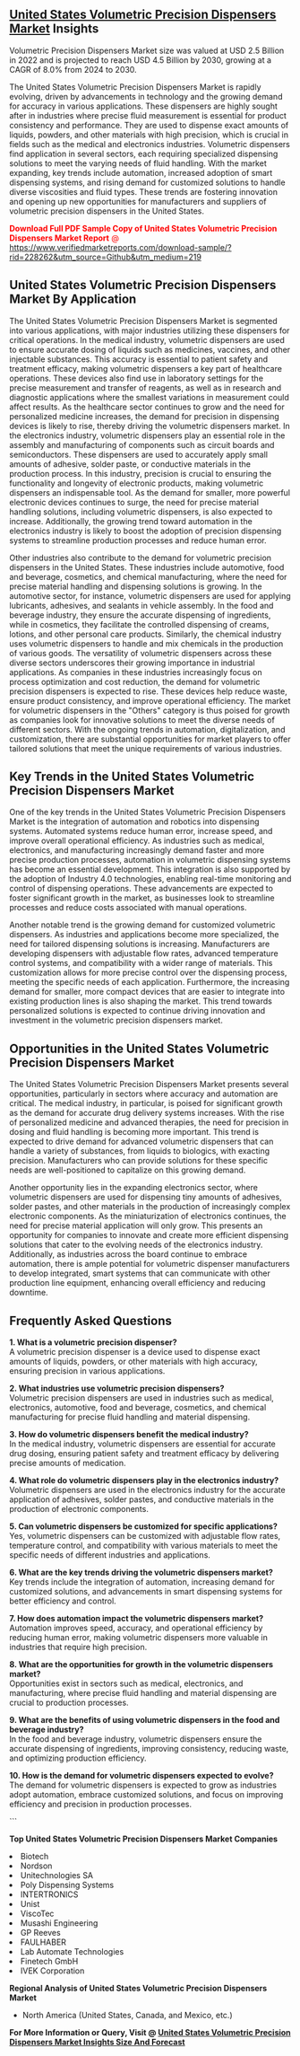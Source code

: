 <h2><a href="https://www.verifiedmarketreports.com/download-sample/?rid=228262&amp;utm_source=Github&amp;utm_medium=219" target="_blank">United States Volumetric Precision Dispensers Market</a> Insights</h2><p>Volumetric Precision Dispensers Market size was valued at USD 2.5 Billion in 2022 and is projected to reach USD 4.5 Billion by 2030, growing at a CAGR of 8.0% from 2024 to 2030.</p><p> <p>The United States Volumetric Precision Dispensers Market is rapidly evolving, driven by advancements in technology and the growing demand for accuracy in various applications. These dispensers are highly sought after in industries where precise fluid measurement is essential for product consistency and performance. They are used to dispense exact amounts of liquids, powders, and other materials with high precision, which is crucial in fields such as the medical and electronics industries. Volumetric dispensers find application in several sectors, each requiring specialized dispensing solutions to meet the varying needs of fluid handling. With the market expanding, key trends include automation, increased adoption of smart dispensing systems, and rising demand for customized solutions to handle diverse viscosities and fluid types. These trends are fostering innovation and opening up new opportunities for manufacturers and suppliers of volumetric precision dispensers in the United States. <p><span class=""><span style="color: #ff0000;"><strong>Download Full PDF Sample Copy of United States Volumetric Precision Dispensers Market Report</strong> @ </span><a href="https://www.verifiedmarketreports.com/download-sample/?rid=228262&amp;utm_source=Github&amp;utm_medium=219" target="_blank">https://www.verifiedmarketreports.com/download-sample/?rid=228262&amp;utm_source=Github&amp;utm_medium=219</a></span></p></p> <h2>United States Volumetric Precision Dispensers Market By Application</h2> <p>The United States Volumetric Precision Dispensers Market is segmented into various applications, with major industries utilizing these dispensers for critical operations. In the medical industry, volumetric dispensers are used to ensure accurate dosing of liquids such as medicines, vaccines, and other injectable substances. This accuracy is essential to patient safety and treatment efficacy, making volumetric dispensers a key part of healthcare operations. These devices also find use in laboratory settings for the precise measurement and transfer of reagents, as well as in research and diagnostic applications where the smallest variations in measurement could affect results. As the healthcare sector continues to grow and the need for personalized medicine increases, the demand for precision in dispensing devices is likely to rise, thereby driving the volumetric dispensers market. In the electronics industry, volumetric dispensers play an essential role in the assembly and manufacturing of components such as circuit boards and semiconductors. These dispensers are used to accurately apply small amounts of adhesive, solder paste, or conductive materials in the production process. In this industry, precision is crucial to ensuring the functionality and longevity of electronic products, making volumetric dispensers an indispensable tool. As the demand for smaller, more powerful electronic devices continues to surge, the need for precise material handling solutions, including volumetric dispensers, is also expected to increase. Additionally, the growing trend toward automation in the electronics industry is likely to boost the adoption of precision dispensing systems to streamline production processes and reduce human error. <p>Other industries also contribute to the demand for volumetric precision dispensers in the United States. These industries include automotive, food and beverage, cosmetics, and chemical manufacturing, where the need for precise material handling and dispensing solutions is growing. In the automotive sector, for instance, volumetric dispensers are used for applying lubricants, adhesives, and sealants in vehicle assembly. In the food and beverage industry, they ensure the accurate dispensing of ingredients, while in cosmetics, they facilitate the controlled dispensing of creams, lotions, and other personal care products. Similarly, the chemical industry uses volumetric dispensers to handle and mix chemicals in the production of various goods. The versatility of volumetric dispensers across these diverse sectors underscores their growing importance in industrial applications. As companies in these industries increasingly focus on process optimization and cost reduction, the demand for volumetric precision dispensers is expected to rise. These devices help reduce waste, ensure product consistency, and improve operational efficiency. The market for volumetric dispensers in the "Others" category is thus poised for growth as companies look for innovative solutions to meet the diverse needs of different sectors. With the ongoing trends in automation, digitalization, and customization, there are substantial opportunities for market players to offer tailored solutions that meet the unique requirements of various industries.</p> <h2>Key Trends in the United States Volumetric Precision Dispensers Market</h2> <p>One of the key trends in the United States Volumetric Precision Dispensers Market is the integration of automation and robotics into dispensing systems. Automated systems reduce human error, increase speed, and improve overall operational efficiency. As industries such as medical, electronics, and manufacturing increasingly demand faster and more precise production processes, automation in volumetric dispensing systems has become an essential development. This integration is also supported by the adoption of Industry 4.0 technologies, enabling real-time monitoring and control of dispensing operations. These advancements are expected to foster significant growth in the market, as businesses look to streamline processes and reduce costs associated with manual operations.</p> <p>Another notable trend is the growing demand for customized volumetric dispensers. As industries and applications become more specialized, the need for tailored dispensing solutions is increasing. Manufacturers are developing dispensers with adjustable flow rates, advanced temperature control systems, and compatibility with a wider range of materials. This customization allows for more precise control over the dispensing process, meeting the specific needs of each application. Furthermore, the increasing demand for smaller, more compact devices that are easier to integrate into existing production lines is also shaping the market. This trend towards personalized solutions is expected to continue driving innovation and investment in the volumetric precision dispensers market.</p> <h2>Opportunities in the United States Volumetric Precision Dispensers Market</h2> <p>The United States Volumetric Precision Dispensers Market presents several opportunities, particularly in sectors where accuracy and automation are critical. The medical industry, in particular, is poised for significant growth as the demand for accurate drug delivery systems increases. With the rise of personalized medicine and advanced therapies, the need for precision in dosing and fluid handling is becoming more important. This trend is expected to drive demand for advanced volumetric dispensers that can handle a variety of substances, from liquids to biologics, with exacting precision. Manufacturers who can provide solutions for these specific needs are well-positioned to capitalize on this growing demand.</p> <p>Another opportunity lies in the expanding electronics sector, where volumetric dispensers are used for dispensing tiny amounts of adhesives, solder pastes, and other materials in the production of increasingly complex electronic components. As the miniaturization of electronics continues, the need for precise material application will only grow. This presents an opportunity for companies to innovate and create more efficient dispensing solutions that cater to the evolving needs of the electronics industry. Additionally, as industries across the board continue to embrace automation, there is ample potential for volumetric dispenser manufacturers to develop integrated, smart systems that can communicate with other production line equipment, enhancing overall efficiency and reducing downtime.</p> <h2>Frequently Asked Questions</h2> <p><strong>1. What is a volumetric precision dispenser?</strong><br> A volumetric precision dispenser is a device used to dispense exact amounts of liquids, powders, or other materials with high accuracy, ensuring precision in various applications.</p> <p><strong>2. What industries use volumetric precision dispensers?</strong><br> Volumetric precision dispensers are used in industries such as medical, electronics, automotive, food and beverage, cosmetics, and chemical manufacturing for precise fluid handling and material dispensing.</p> <p><strong>3. How do volumetric dispensers benefit the medical industry?</strong><br> In the medical industry, volumetric dispensers are essential for accurate drug dosing, ensuring patient safety and treatment efficacy by delivering precise amounts of medication.</p> <p><strong>4. What role do volumetric dispensers play in the electronics industry?</strong><br> Volumetric dispensers are used in the electronics industry for the accurate application of adhesives, solder pastes, and conductive materials in the production of electronic components.</p> <p><strong>5. Can volumetric dispensers be customized for specific applications?</strong><br> Yes, volumetric dispensers can be customized with adjustable flow rates, temperature control, and compatibility with various materials to meet the specific needs of different industries and applications.</p> <p><strong>6. What are the key trends driving the volumetric dispensers market?</strong><br> Key trends include the integration of automation, increasing demand for customized solutions, and advancements in smart dispensing systems for better efficiency and control.</p> <p><strong>7. How does automation impact the volumetric dispensers market?</strong><br> Automation improves speed, accuracy, and operational efficiency by reducing human error, making volumetric dispensers more valuable in industries that require high precision.</p> <p><strong>8. What are the opportunities for growth in the volumetric dispensers market?</strong><br> Opportunities exist in sectors such as medical, electronics, and manufacturing, where precise fluid handling and material dispensing are crucial to production processes.</p> <p><strong>9. What are the benefits of using volumetric dispensers in the food and beverage industry?</strong><br> In the food and beverage industry, volumetric dispensers ensure the accurate dispensing of ingredients, improving consistency, reducing waste, and optimizing production efficiency.</p> <p><strong>10. How is the demand for volumetric dispensers expected to evolve?</strong><br> The demand for volumetric dispensers is expected to grow as industries adopt automation, embrace customized solutions, and focus on improving efficiency and precision in production processes.</p> ```</p><p><strong>Top United States Volumetric Precision Dispensers Market Companies</strong></p><div data-test-id=""><p><li>Biotech</li><li> Nordson</li><li> Unitechnologies SA</li><li> Poly Dispensing Systems</li><li> INTERTRONICS</li><li> Unist</li><li> ViscoTec</li><li> Musashi Engineering</li><li> GP Reeves</li><li> FAULHABER</li><li> Lab Automate Technologies</li><li> Finetech GmbH</li><li> IVEK Corporation</li></p><div><strong>Regional Analysis of&nbsp;United States Volumetric Precision Dispensers Market</strong></div><ul><li dir="ltr"><p dir="ltr">North America&nbsp;(United States, Canada, and Mexico, etc.)</p></li></ul><p><strong>For More Information or Query, Visit @&nbsp;</strong><strong><a href="https://www.verifiedmarketreports.com/product/volumetric-precision-dispensers-market/?utm_source=Github&amp;utm_medium=219" target="_blank">United States Volumetric Precision Dispensers Market Insights Size And Forecast</a></strong></p></div>
